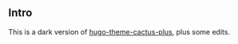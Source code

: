 ## Intro
This is a dark version of [hugo-theme-cactus-plus](https://github.com/nodejh/hugo-theme-cactus-plus), plus some edits. 
